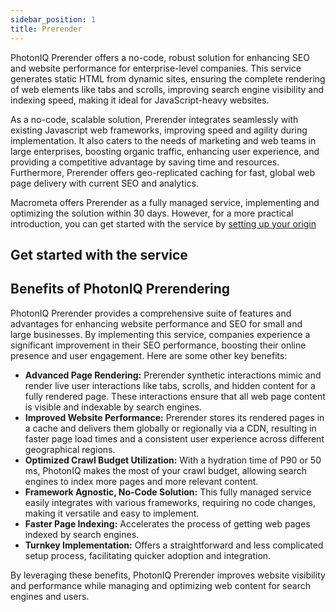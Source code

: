 ```yaml
---
sidebar_position: 1
title: Prerender
---
```


PhotonIQ Prerender offers a no-code,  robust solution for enhancing SEO and website performance for enterprise-level companies. This service generates static HTML from dynamic sites, ensuring the complete rendering of web elements like tabs and scrolls, improving search engine visibility and indexing speed, making it ideal for JavaScript-heavy websites. 

As a no-code, scalable solution, Prerender integrates seamlessly with existing Javascript web frameworks, improving speed and agility during implementation. It also caters to the needs of marketing and web teams in large enterprises, boosting organic traffic, enhancing user experience, and providing a competitive advantage by saving time and resources. 
Furthermore, Prerender offers geo-replicated caching for fast, global web page delivery with current SEO and analytics.

Macrometa offers Prerender as a fully managed service, implementing and optimizing the solution within 30 days. However, for a more practical introduction, you can get started with the service by [setting up your origin](./02-get-started/index.md)

## Get started with the service

<grid cols={2}>
  <card
    heading="Configure origin with the web console"
    description="Enhance SEO and website performance."
    href="https://www.macrometa.com/docs/photoniq/prerendering/get-started/"
  />
    <card
    heading="Manage service with the Prerender API"
    description="Set up service and observe metrics"
    href="https://www.macrometa.com/docs/apiPrerendering#/"
  />
</grid>


## Benefits of PhotonIQ Prerendering

PhotonIQ Prerender provides a comprehensive suite of features and advantages for enhancing website performance and SEO for small and large businesses. By implementing this service, companies experience a significant improvement in their SEO performance, boosting their online presence and user engagement. Here are some other key benefits:

- **Advanced Page Rendering:** Prerender synthetic interactions mimic and render live user interactions like tabs, scrolls, and hidden content for a fully rendered page. These interactions ensure that all web page content is visible and indexable by search engines.
- **Improved Website Performance:** Prerender stores its rendered pages in a cache and delivers them globally or regionally via a CDN, resulting in faster page load times and a consistent user experience across different geographical regions.
- **Optimized Crawl Budget Utilization:** With a hydration time of P90 or 50 ms, PhotonIQ makes the most of your crawl budget, allowing search engines to index more pages and more relevant content.
- **Framework Agnostic, No-Code Solution:** This fully managed service easily integrates with various frameworks, requiring no code changes, making it versatile and easy to implement.
- **Faster Page Indexing:** Accelerates the process of getting web pages indexed by search engines.
- **Turnkey Implementation:** Offers a straightforward and less complicated setup process, facilitating quicker adoption and integration.

By leveraging these benefits, PhotonIQ Prerender improves website visibility and performance while managing and optimizing web content for search engines and users.